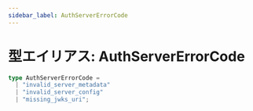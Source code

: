 ```yaml
---
sidebar_label: AuthServerErrorCode
---
```


# 型エイリアス: AuthServerErrorCode

```ts
type AuthServerErrorCode = 
  | "invalid_server_metadata"
  | "invalid_server_config"
  | "missing_jwks_uri";
```
